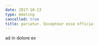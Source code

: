 ```yaml
---
date: 2017-10-13
type: meeting
cancelled: true
title: pariatur. Excepteur esse officia
---
```

ad in dolore ex